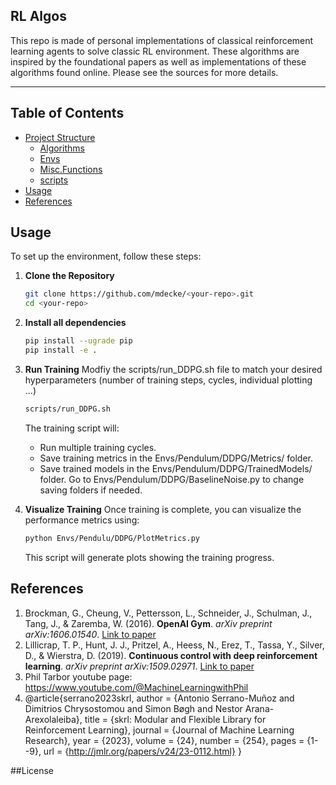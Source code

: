 ## RL Algos

This repo is made of personal implementations of classical reinforcement learning agents to solve classic RL environment. These algorithms are inspired by the foundational papers as well as implementations of these algorithms found online. Please see the sources for more details.

---

## Table of Contents

- [Project Structure](#project-structure)
  - [Algorithms](#algorithms)
  - [Envs](#envs)
  - [Misc.Functions](#miscfunctions)
  - [scripts](#scripts)
- [Usage](#getting-started)
- [References](#references)

## Usage

To set up the environment, follow these steps:

1. **Clone the Repository**
   ```bash
   git clone https://github.com/mdecke/<your-repo>.git
   cd <your-repo>
   ```
2. **Install all dependencies**
   ```bash
   pip install --ugrade pip
   pip install -e .
   ```
3. **Run Training**
   Modfiy the scripts/run_DDPG.sh file to match your desired hyperparameters (number of training steps, cycles, individual plotting ...)
   ```bash
   scripts/run_DDPG.sh 
   ```
   The training script will:
    - Run multiple training cycles.
    - Save training metrics in the Envs/Pendulum/DDPG/Metrics/ folder.
    - Save trained models in the Envs/Pendulum/DDPG/TrainedModels/ folder.
  Go to Envs/Pendulum/DDPG/BaselineNoise.py to change saving folders if needed.

4. **Visualize Training**
   Once training is complete, you can visualize the performance metrics using:
   ```bash
   python Envs/Pendulu/DDPG/PlotMetrics.py
   ```
   This script will generate plots showing the training progress.



## References

1. Brockman, G., Cheung, V., Pettersson, L., Schneider, J., Schulman, J., Tang, J., & Zaremba, W. (2016). **OpenAI Gym**. *arXiv preprint arXiv:1606.01540*. [Link to paper](https://arxiv.org/abs/1606.01540)
2. Lillicrap, T. P., Hunt, J. J., Pritzel, A., Heess, N., Erez, T., Tassa, Y., Silver, D., & Wierstra, D. (2019). **Continuous control with deep reinforcement learning**. *arXiv preprint arXiv:1509.02971*. [Link to paper](https://arxiv.org/abs/1509.02971)
3. Phil Tarbor youtube page: https://www.youtube.com/@MachineLearningwithPhil
4. @article{serrano2023skrl,
  author  = {Antonio Serrano-Muñoz and Dimitrios Chrysostomou and Simon Bøgh and Nestor Arana-Arexolaleiba},
  title   = {skrl: Modular and Flexible Library for Reinforcement Learning},
  journal = {Journal of Machine Learning Research},
  year    = {2023},
  volume  = {24},
  number  = {254},
  pages   = {1--9},
  url     = {http://jmlr.org/papers/v24/23-0112.html}
}

##License


